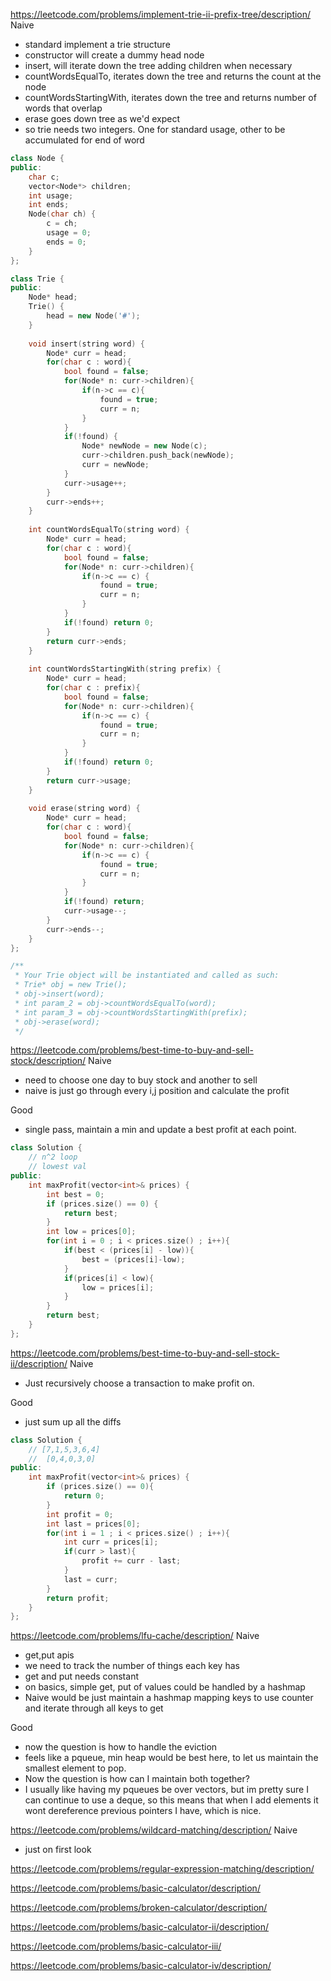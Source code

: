 <https://leetcode.com/problems/implement-trie-ii-prefix-tree/description/>
Naive
- standard implement a trie structure
- constructor will create a dummy head node
- insert, will iterate down the tree adding children when necessary
- countWordsEqualTo, iterates down the tree and returns the count at the node
- countWordsStartingWith, iterates down the tree and returns number of words that overlap
- erase goes down tree as we'd expect
- so trie needs two integers. One for standard usage, other to be accumulated for end of word

```cpp
class Node {
public:
    char c;
    vector<Node*> children;
    int usage;
    int ends;
    Node(char ch) {
        c = ch;
        usage = 0;
        ends = 0;
    }
};

class Trie {
public:
    Node* head;
    Trie() {
        head = new Node('#');
    }
    
    void insert(string word) {
        Node* curr = head;
        for(char c : word){
            bool found = false;
            for(Node* n: curr->children){
                if(n->c == c){
                    found = true;
                    curr = n;
                }
            }
            if(!found) {
                Node* newNode = new Node(c);
                curr->children.push_back(newNode);
                curr = newNode;
            }
            curr->usage++;
        }
        curr->ends++;
    }
    
    int countWordsEqualTo(string word) {
        Node* curr = head;
        for(char c : word){
            bool found = false;
            for(Node* n: curr->children){
                if(n->c == c) {
                    found = true;
                    curr = n;
                }
            }
            if(!found) return 0;
        }
        return curr->ends;
    }
    
    int countWordsStartingWith(string prefix) {
        Node* curr = head;
        for(char c : prefix){
            bool found = false;
            for(Node* n: curr->children){
                if(n->c == c) {
                    found = true;
                    curr = n;
                }
            }
            if(!found) return 0;
        }
        return curr->usage;
    }
    
    void erase(string word) {
        Node* curr = head;
        for(char c : word){
            bool found = false;
            for(Node* n: curr->children){
                if(n->c == c) {
                    found = true;
                    curr = n;
                }
            }
            if(!found) return;
            curr->usage--;
        }
        curr->ends--;
    }
};

/**
 * Your Trie object will be instantiated and called as such:
 * Trie* obj = new Trie();
 * obj->insert(word);
 * int param_2 = obj->countWordsEqualTo(word);
 * int param_3 = obj->countWordsStartingWith(prefix);
 * obj->erase(word);
 */
```

<https://leetcode.com/problems/best-time-to-buy-and-sell-stock/description/>
Naive
- need to choose one day to buy stock and another to sell
- naive is just go through every i,j position and calculate the profit

Good
- single pass, maintain a min and update a best profit at each point.

```cpp
class Solution {
    // n^2 loop
    // lowest val
public:
    int maxProfit(vector<int>& prices) {
        int best = 0;
        if (prices.size() == 0) {
            return best;
        }
        int low = prices[0];
        for(int i = 0 ; i < prices.size() ; i++){
            if(best < (prices[i] - low)){
                best = (prices[i]-low);
            }
            if(prices[i] < low){
                low = prices[i];
            }
        }
        return best;
    }
};
```

<https://leetcode.com/problems/best-time-to-buy-and-sell-stock-ii/description/>
Naive
- Just recursively choose a transaction to make profit on.

Good
- just sum up all the diffs

```cpp
class Solution {
    // [7,1,5,3,6,4]
    //  [0,4,0,3,0]
public:
    int maxProfit(vector<int>& prices) {
        if (prices.size() == 0){
            return 0;
        }
        int profit = 0;
        int last = prices[0];
        for(int i = 1 ; i < prices.size() ; i++){
            int curr = prices[i];
            if(curr > last){
                profit += curr - last;
            }
            last = curr;
        }
        return profit;
    }
};
```


<https://leetcode.com/problems/lfu-cache/description/>
Naive
- get,put apis
- we need to track the number of things each key has
- get and put needs constant
- on basics, simple get, put of values could be handled by a hashmap
- Naive would be just maintain a hashmap mapping keys to use counter and iterate through all keys to get 

Good
- now the question is how to handle the eviction
- feels like a pqueue, min heap would be best here, to let us maintain the smallest element to pop.
- Now the question is how can I maintain both together?
- I usually like having my pqueues be over vectors, but im pretty sure I can continue to use a deque, so this means that when I add elements it wont dereference previous pointers I have, which is nice.


<https://leetcode.com/problems/wildcard-matching/description/>
Naive
- just on first look 


<https://leetcode.com/problems/regular-expression-matching/description/>

<https://leetcode.com/problems/basic-calculator/description/>

<https://leetcode.com/problems/broken-calculator/description/>

<https://leetcode.com/problems/basic-calculator-ii/description/>

<https://leetcode.com/problems/basic-calculator-iii/>

<https://leetcode.com/problems/basic-calculator-iv/description/>